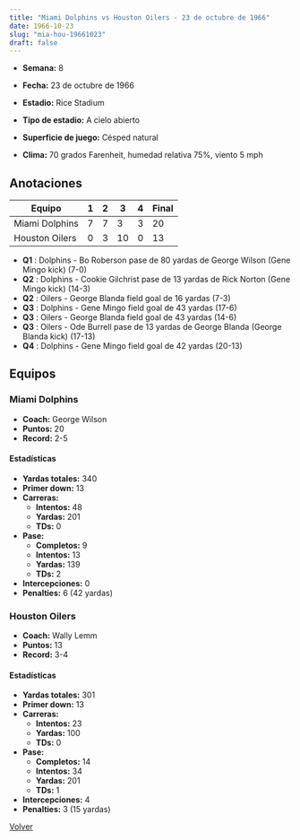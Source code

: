 ```yaml
---
title: "Miami Dolphins vs Houston Oilers - 23 de octubre de 1966"
date: 1966-10-23
slug: "mia-hou-19661023"
draft: false
---
```


* **Semana:** 8
* **Fecha:** 23 de octubre de 1966

* **Estadio:** Rice Stadium
* **Tipo de estadio:** A cielo abierto
* **Superficie de juego:** Césped natural
* **Clima:** 70 grados Farenheit, humedad relativa 75%, viento 5 mph





## Anotaciones
| Equipo | 1 | 2 | 3 | 4 | Final |
|--------|---|---|---|---|-------|
| Miami Dolphins  | 7 | 7 | 3 | 3  | 20 |
| Houston Oilers  | 0 | 3 | 10 | 0  | 13 |
* **Q1** : Dolphins - Bo Roberson pase de 80 yardas de George Wilson (Gene Mingo kick) (7-0)
* **Q2** : Dolphins - Cookie Gilchrist pase de 13 yardas de Rick Norton (Gene Mingo kick) (14-3)
* **Q2** : Oilers - George Blanda field goal de 16 yardas (7-3)
* **Q3** : Dolphins - Gene Mingo field goal de 43 yardas (17-6)
* **Q3** : Oilers - George Blanda field goal de 43 yardas (14-6)
* **Q3** : Oilers - Ode Burrell pase de 13 yardas de George Blanda (George Blanda kick) (17-13)
* **Q4** : Dolphins - Gene Mingo field goal de 42 yardas (20-13)


## Equipos


### Miami Dolphins
* **Coach:** George Wilson
* **Puntos:** 20
* **Record:** 2-5
#### Estadísticas
* **Yardas totales:** 340
* **Primer down:** 13
* **Carreras:**
  * **Intentos:** 48
  * **Yardas:** 201
  * **TDs:** 0
* **Pase:**
  * **Completos:** 9
  * **Intentos:** 13
  * **Yardas:** 139
  * **TDs:** 2
* **Intercepciones:** 0
* **Penalties:** 6 (42 yardas)

### Houston Oilers
* **Coach:** Wally Lemm
* **Puntos:** 13
* **Record:** 3-4
#### Estadísticas
* **Yardas totales:** 301
* **Primer down:** 13
* **Carreras:**
  * **Intentos:** 23
  * **Yardas:** 100
  * **TDs:** 0
* **Pase:**
  * **Completos:** 14
  * **Intentos:** 34
  * **Yardas:** 201
  * **TDs:** 1
* **Intercepciones:** 4
* **Penalties:** 3 (15 yardas)


[Volver](/historia/1966)
